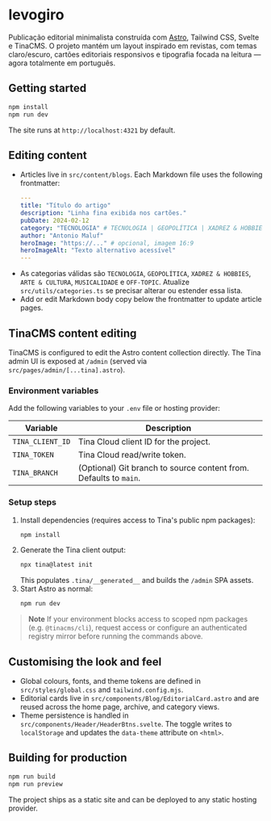 # levogiro

Publicação editorial minimalista construída com [Astro](https://astro.build), Tailwind CSS, Svelte e TinaCMS. O projeto mantém um layout inspirado em revistas, com temas claro/escuro, cartões editoriais responsivos e tipografia focada na leitura — agora totalmente em português.

## Getting started

```sh
npm install
npm run dev
```

The site runs at `http://localhost:4321` by default.

## Editing content

- Articles live in `src/content/blogs`. Each Markdown file uses the following frontmatter:
  ```yaml
  ---
  title: "Título do artigo"
  description: "Linha fina exibida nos cartões."
  pubDate: 2024-02-12
  category: "TECNOLOGIA" # TECNOLOGIA | GEOPOLÍTICA | XADREZ & HOBBIES | ARTE & CULTURA | MUSICALIDADE | OFF-TOPIC
  author: "Antonio Maluf"
  heroImage: "https://..." # opcional, imagem 16:9
  heroImageAlt: "Texto alternativo acessível"
  ---
  ```
- As categorias válidas são `TECNOLOGIA`, `GEOPOLÍTICA`, `XADREZ & HOBBIES`, `ARTE & CULTURA`, `MUSICALIDADE` e `OFF-TOPIC`. Atualize `src/utils/categories.ts` se precisar alterar ou estender essa lista.
- Add or edit Markdown body copy below the frontmatter to update article pages.

## TinaCMS content editing

TinaCMS is configured to edit the Astro content collection directly. The Tina admin UI is
exposed at `/admin` (served via `src/pages/admin/[...tina].astro`).

### Environment variables

Add the following variables to your `.env` file or hosting provider:

| Variable | Description |
| --- | --- |
| `TINA_CLIENT_ID` | Tina Cloud client ID for the project. |
| `TINA_TOKEN` | Tina Cloud read/write token. |
| `TINA_BRANCH` | (Optional) Git branch to source content from. Defaults to `main`. |

### Setup steps

1. Install dependencies (requires access to Tina's public npm packages):
   ```sh
   npm install
   ```
2. Generate the Tina client output:
   ```sh
   npx tina@latest init
   ```
   This populates `.tina/__generated__` and builds the `/admin` SPA assets.
3. Start Astro as normal:
   ```sh
   npm run dev
   ```

> **Note**
> If your environment blocks access to scoped npm packages (e.g. `@tinacms/cli`), request access
> or configure an authenticated registry mirror before running the commands above.

## Customising the look and feel

- Global colours, fonts, and theme tokens are defined in `src/styles/global.css` and `tailwind.config.mjs`.
- Editorial cards live in `src/components/Blog/EditorialCard.astro` and are reused across the home page, archive, and category views.
- Theme persistence is handled in `src/components/Header/HeaderBtns.svelte`. The toggle writes to `localStorage` and updates the `data-theme` attribute on `<html>`.

## Building for production

```sh
npm run build
npm run preview
```

The project ships as a static site and can be deployed to any static hosting provider.
